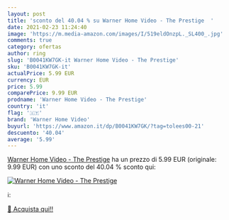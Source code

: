 ```yaml
---
layout: post
title: 'sconto del 40.04 % su Warner Home Video - The Prestige  '
date: 2021-02-23 11:24:40
image: 'https://m.media-amazon.com/images/I/519eldOnzpL._SL400_.jpg'
comments: true
category: ofertas
author: ring
slug: 'B0041KW7GK-it Warner Home Video - The Prestige'
sku: 'B0041KW7GK-it'
actualPrice: 5.99 EUR
currency: EUR
price: 5.99
comparePrice: 9.99 EUR
prodname: 'Warner Home Video - The Prestige'
country: 'it'
flag: '🇮🇹'
brand: 'Warner Home Video'
buyurl: 'https://www.amazon.it/dp/B0041KW7GK/?tag=tolees00-21'
descuento: '40.04'
average: '5.99'
---
```


[Warner Home Video - The Prestige](https://www.amazon.it/dp/B0041KW7GK/?tag=tolees00-21) ha un prezzo di 5.99 EUR (originale: 9.99 EUR) con uno sconto del 40.04 % sconto qui:

[![Warner Home Video - The Prestige](https://m.media-amazon.com/images/I/519eldOnzpL._SL400_.jpg)](https://www.amazon.it/dp/B0041KW7GK/?tag=tolees00-21)

ℹ️:


[🛒 Acquista qui!!](https://www.amazon.it/dp/B0041KW7GK/?tag=tolees00-21)
